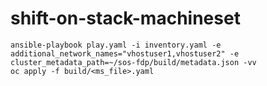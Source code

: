 # shift-on-stack-machineset

```
ansible-playbook play.yaml -i inventory.yaml -e additional_network_names="vhostuser1,vhostuser2" -e cluster_metadata_path=~/sos-fdp/build/metadata.json -vv
oc apply -f build/<ms_file>.yaml

```
